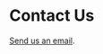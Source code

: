<h1 id="contact-us">Contact Us</h1>
<p><a href="mailto:me@programmer5000.com">Send us an email</a>.</p>

